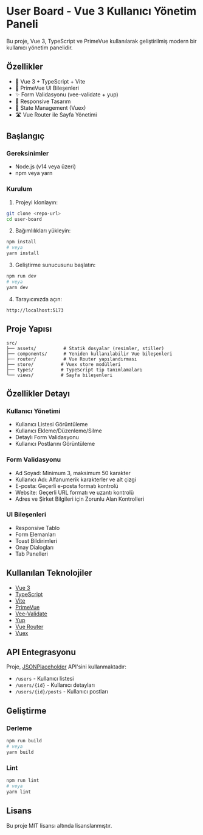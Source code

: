 # User Board - Vue 3 Kullanıcı Yönetim Paneli

Bu proje, Vue 3, TypeScript ve PrimeVue kullanılarak geliştirilmiş modern bir kullanıcı yönetim panelidir.

## Özellikler

- 🚀 Vue 3 + TypeScript + Vite
- 🎨 PrimeVue UI Bileşenleri
- ✨ Form Validasyonu (vee-validate + yup)
- 📱 Responsive Tasarım
- 🔄 State Management (Vuex)
- 🛣️ Vue Router ile Sayfa Yönetimi

## Başlangıç

### Gereksinimler

- Node.js (v14 veya üzeri)
- npm veya yarn

### Kurulum

1. Projeyi klonlayın:
```bash
git clone <repo-url>
cd user-board
```

2. Bağımlılıkları yükleyin:
```bash
npm install
# veya
yarn install
```

3. Geliştirme sunucusunu başlatın:
```bash
npm run dev
# veya
yarn dev
```

4. Tarayıcınızda açın:
```
http://localhost:5173
```

## Proje Yapısı

```
src/
├── assets/          # Statik dosyalar (resimler, stiller)
├── components/      # Yeniden kullanılabilir Vue bileşenleri
├── router/          # Vue Router yapılandırması
├── store/          # Vuex store modülleri
├── types/          # TypeScript tip tanımlamaları
└── views/          # Sayfa bileşenleri
```

## Özellikler Detayı

### Kullanıcı Yönetimi
- Kullanıcı Listesi Görüntüleme
- Kullanıcı Ekleme/Düzenleme/Silme
- Detaylı Form Validasyonu
- Kullanıcı Postlarını Görüntüleme

### Form Validasyonu
- Ad Soyad: Minimum 3, maksimum 50 karakter
- Kullanıcı Adı: Alfanumerik karakterler ve alt çizgi
- E-posta: Geçerli e-posta formatı kontrolü
- Website: Geçerli URL formatı ve uzantı kontrolü
- Adres ve Şirket Bilgileri için Zorunlu Alan Kontrolleri

### UI Bileşenleri
- Responsive Tablo
- Form Elemanları
- Toast Bildirimleri
- Onay Dialogları
- Tab Panelleri

## Kullanılan Teknolojiler

- [Vue 3](https://v3.vuejs.org/)
- [TypeScript](https://www.typescriptlang.org/)
- [Vite](https://vitejs.dev/)
- [PrimeVue](https://primevue.org/)
- [Vee-Validate](https://vee-validate.logaretm.com/v4/)
- [Yup](https://github.com/jquense/yup)
- [Vue Router](https://router.vuejs.org/)
- [Vuex](https://vuex.vuejs.org/)

## API Entegrasyonu

Proje, [JSONPlaceholder](https://jsonplaceholder.typicode.com/) API'sini kullanmaktadır:
- `/users` - Kullanıcı listesi
- `/users/{id}` - Kullanıcı detayları
- `/users/{id}/posts` - Kullanıcı postları

## Geliştirme

### Derleme
```bash
npm run build
# veya
yarn build
```

### Lint
```bash
npm run lint
# veya
yarn lint
```

## Lisans

Bu proje MIT lisansı altında lisanslanmıştır.
